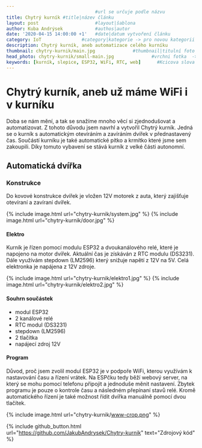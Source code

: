 ```yaml
---
                                 #url se určuje podle názvu
title: Chytrý kurník #title|název článku   
layout: post                     #layout|šablona
author: Kuba Andrýsek            #authos|autor
date: '2020-04-15 14:00:00 +1'   #date|datum vytvoření článku
category: IoT               #category|kategorie -> pro novou kategorii je potřeba vytvořit stránku v "categories"
description: Chytrý kurník, aneb automatizace celého kurníku              #Header|nadpis
thumbnail: chytry-kurnik/main.jpg              #thumbnail|titulní foto -> cesta "/img/blog/**nazev-clanku/Kolo.png**"
head_photo: chytry-kurnik/small-main.jpg              #vrchni fotka  -> cesta "/img/blog/**nazev-clanku/Kolo.png**"
keywords: [kurník, slepice, ESP32, WiFi, RTC, web]		#Kcicova slova
--- 
```


# Chytrý kurník, aneb už máme WiFi i v kurníku

Doba se nám mění, a tak se snažíme mnoho věcí si zjednodušovat a automatizovat. 
Z tohoto důvodu jsem navrhl a vytvořil Chytrý kurník.
Jedná se o kurník s automatickým otevíráním a zavíráním dvířek v přednastavený čas.
Součástí kurníku je také automatické pítko a krmítko které jsme sem zakoupili. 
Díky tomuto vybavení se stává kurník z velké části autonomní.

## Automatická dvířka

### Konstrukce
Do kovové konstrukce dvířek je vložen 12V motorek z auta, který zajišťuje otevíraní a zavíraní dvířek.

{% include image.html
url="chytry-kurnik/system.jpg"
%}
{% include image.html
url="chytry-kurnik/door.jpg"
%}

#### Elektro
Kurník je řízen pomocí modulu ESP32 a dvoukanálového relé, které je napojeno na motor dvířek. Aktuální čas je získáván z RTC modulu (DS3231). Dále využívám stepdown (LM2596) který snižuje napětí z 12V na 5V. Celá elektronka je napájena z 12V zdroje.

{% include image.html
url="chytry-kurnik/elektro1.jpg"
%}
{% include image.html
url="chytry-kurnik/elektro2.jpg"
%}

#### Souhrn součástek
- modul ESP32
- 2 kanálové relé
- RTC modul (DS3231)
- stepdown (LM2596)
- 2 tlačítka
- napájecí zdroj 12V

#### Program
Důvod, proč jsem zvolil modul ESP32 je v podpoře WiFi, kterou využívám k nastavování času a řízení vrátek. Na ESPčku tedy běží webový server, na který se mohu pomocí telefonu připojit a jednoduše měnit nastavení. Zbytek programu je pouze o kontrole času a následném přepínaní stavů relé. Kromě automatického řízení je také možnost řídit dvířka manuálně pomocí dvou tlačítek.


{% include image.html
url="chytry-kurnik/www-crop.png"
%}

{% include github_button.html 
url="https://github.com/JakubAndrysek/Chytry-kurnik" 
text="Zdrojový kód"
%}

